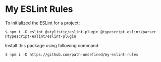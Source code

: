# My ESLint Rules

To initialized the ESLint for a project:

```console
$ npm i -D eslint @stylistic/eslint-plugin @typescript-eslint/parser @typescript-eslint/eslint-plugin
```

Install this package using following command:

```console
$ npm i -D https://github.com/path-undefined/my-eslint-rules
```
